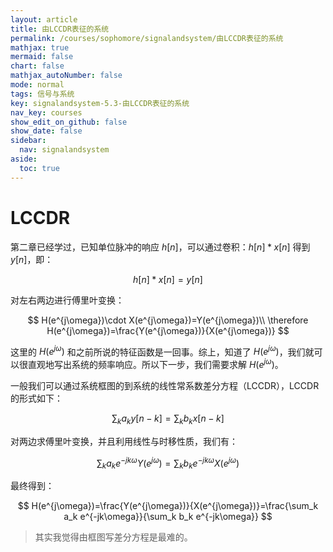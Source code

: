 ```yaml
---
layout: article
title: 由LCCDR表征的系统
permalink: /courses/sophomore/signalandsystem/由LCCDR表征的系统
mathjax: true
mermaid: false
chart: false
mathjax_autoNumber: false
mode: normal
tags: 信号与系统
key: signalandsystem-5.3-由LCCDR表征的系统
nav_key: courses
show_edit_on_github: false
show_date: false
sidebar:
  nav: signalandsystem
aside:
  toc: true
---
```


<!--more-->
$$
\newcommand{\dif}{\mathop{}\!\mathrm{d}}
\newcommand{\xleftrightarrow}[1]{\stackrel{#1}{\longleftrightarrow}}
\newcommand{\F}{\mathcal{F}}
\newcommand{\ft}{\xleftrightarrow{\F}}
$$

# LCCDR

第二章已经学过，已知单位脉冲的响应 $h[n]$，可以通过卷积：$h[n]*x[n]$ 得到 $y[n]$，即：

$$
h[n]*x[n]=y[n]
$$

对左右两边进行傅里叶变换：

$$
H(e^{j\omega})\cdot X(e^{j\omega})=Y(e^{j\omega})\\
\therefore H(e^{j\omega})=\frac{Y(e^{j\omega})}{X(e^{j\omega})}
$$

这里的 $H(e^{j\omega})$ 和之前所说的特征函数是一回事。综上，知道了 $H(e^{j\omega})$，我们就可以很直观地写出系统的频率响应。所以下一步，我们需要求解 $H(e^{j\omega})$。

一般我们可以通过系统框图的到系统的线性常系数差分方程（LCCDR），LCCDR 的形式如下：

$$
\sum_k a_k y[n-k] = \sum_k b_k x[n-k]
$$

对两边求傅里叶变换，并且利用线性与时移性质，我们有：

$$
\sum_k a_k e^{-jk\omega} Y(e^{j\omega})=\sum_k b_k e^{-jk\omega} X(e^{j\omega})
$$

最终得到：

$$
H(e^{j\omega})=\frac{Y(e^{j\omega})}{X(e^{j\omega})}=\frac{\sum_k a_k e^{-jk\omega}}{\sum_k b_k e^{-jk\omega}}
$$

> 其实我觉得由框图写差分方程是最难的。